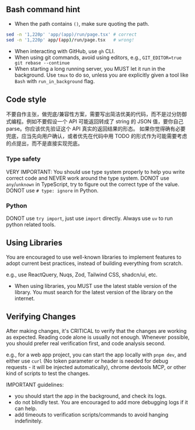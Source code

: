 ## Bash command hint

- When the path contains `()`, make sure quoting the path.

```bash
sed -n '1,220p' 'app/(app)/run/page.tsx' # correct
sed -n '1,220p' app/(app)/run/page.tsx   # wrong!
```

- When interacting with GitHub, use `gh` CLI.
- When using git commands, avoid using editors, e.g., `GIT_EDITOR=true git rebase --continue`
- When starting a long running server, you MUST let it run in the background. Use `tmux` to do so, unless you are explicitly given a tool like `Bash` with `run_in_background` flag.

## Code style

不要自作主张，做兜底/兼容性方案，需要写出简洁优美的代码，而不是过分防御式编程。例如不要假设一个 API 可能返回转成了 string 的 JSON 值，要你自己 parse。你应该优先验证这个 API 真实的返回结果的形态。
如果你觉得确有必要兜底，应当先向用户确认，或者优先在代码中用 TODO 的形式作为可能需要考虑的点提出，而不是直接实现兜底。

### Type safety

VERY IMPORTANT: You should use type system properly to help you write correct code and NEVER work around the type system.
DONOT use `any`/`unknown` in TypeScript, try to figure out the correct type of the value.
DONOT use `# type: ignore` in Python.

### Python

DONOT use `try import`, just use `import` directly.
Always use `uv` to run python related tools.

## Using Libraries

You are encouraged to use well-known libraries to implement features to adopt current best practices, instead of building everything from scratch.

e.g., use ReactQuery, Nuqs, Zod, Tailwind CSS, shadcn/ui, etc.

- When using libraries, you MUST use the latest stable version of the library. You must search for the latest version of the library on the internet.



## Verifying Changes

After making changes, it's CRITICAL to verify that the changes are working as expected. Reading code alone is usually not enough.
Whenever possible, you should prefer real verification first, and code analysis second.

e.g., for a web app project, you can start the app locally with `pnpm dev`, and either use `curl` (No token parameter or header is needed for debug requests - it will be injected automatically), chrome devtools MCP, or other kind of scripts to test the changes.

IMPORTANT guidelines: 
- you should start the app in the background, and check its logs.
- do not blindly test. You are encouraged to add more debugging logs if it can help.
- add timeouts to verification scripts/commands to avoid hanging indefinitely.
